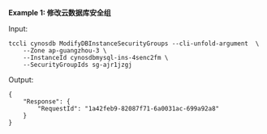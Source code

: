 **Example 1: 修改云数据库安全组**



Input: 

```
tccli cynosdb ModifyDBInstanceSecurityGroups --cli-unfold-argument  \
    --Zone ap-guangzhou-3 \
    --InstanceId cynosdbmysql-ins-4senc2fm \
    --SecurityGroupIds sg-ajr1jzgj
```

Output: 
```
{
    "Response": {
        "RequestId": "1a42feb9-82087f71-6a0031ac-699a92a8"
    }
}
```

